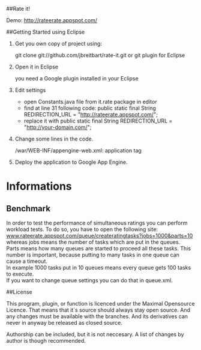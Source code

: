 ##Rate it!

Demo: http://rateerate.appspot.com/


##Getting Started using Eclipse

1) Get you own copy of project using: 
    
     git clone git://github.com/jbreitbart/rate-it.git
     or 
     git plugin for Eclipse

2) Open it in Eclipse

    you need a Google plugin installed in your Eclipse

3) Edit settings

    - open Constants.java file from it.rate package in editor
    - find at line 31 following code:
            public static final String REDIRECTION_URL = "http://rateerate.appspot.com/";  
    - replace it with 
            public static final String REDIRECTION_URL = "http://your-domain.com/";  
            
4) Change some lines in the code.  

    /war/WEB-INF/appengine-web.xml: application tag  

5) Deploy the application to Google App Engine.


Informations
============


Benchmark
---------
In order to test the performance of simultaneous ratings you can perform workload tests. To do so, you have to open the following site:
www.rateerate.appspot.com/queue/createratingtasks?jobs=1000&parts=10  
whereas jobs means the number of tasks which are put in the queues.  
Parts means how many queues are started to proceed all these tasks. This number is important, because putting to many tasks in one queue can cause a timeout.  
In example 1000 tasks put in 10 queues means every queue gets 100 tasks to execute.  
If you want to change queue settings you can do that in queue.xml.  


##License

This program, plugin, or function is licenced under the Maximal Opensource Licence. That means that it`s source should always stay open source. And any changes must be available with the branches. And its derivatives can never in anyway be released as closed source.

Authorship can be included, but it is not neccesary. A list of changes by author is though recommended.
